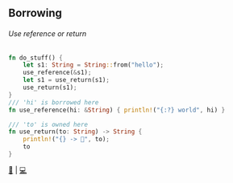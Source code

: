 ## Borrowing 
###### Use reference or return

```rust
fn do_stuff() {
    let s1: String = String::from("hello");
    use_reference(&s1);
    let s1 = use_return(s1);
    use_return(s1);
}
/// 'hi' is borrowed here
fn use_reference(hi: &String) { println!("{:?} world", hi) }

/// 'to' is owned here
fn use_return(to: String) -> String {
    println!("{} -> 👋", to);
    to
}
```

[📒](https://doc.rust-lang.org/1.17.0/book/references-and-borrowing.html) | 
[💻](https://play.rust-lang.org/?version=stable&mode=debug&edition=2018&gist=ea35bb5d7a990008c6badcb8a9cf719b)